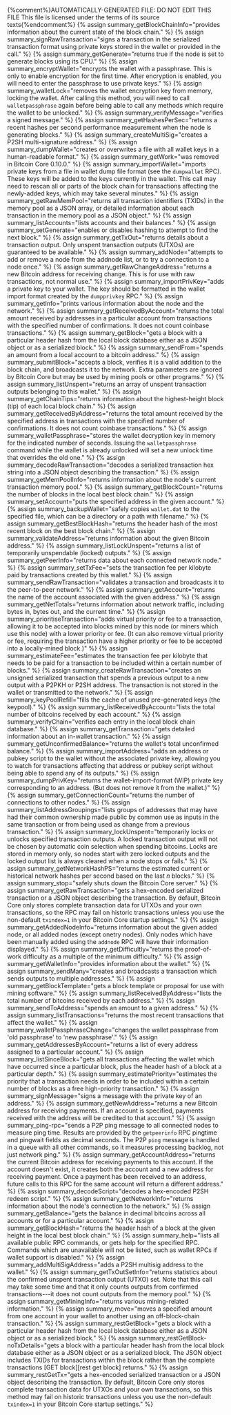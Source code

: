 {%comment%}AUTOMATICALLY-GENERATED FILE: DO NOT EDIT THIS FILE
This file is licensed under the terms of its source texts{%endcomment%}
{% assign summary_getBlockChainInfo="provides information about the current state of the block chain." %}
{% assign summary_signRawTransaction="signs a transaction in the serialized transaction format using private keys stored in the wallet or provided in the call." %}
{% assign summary_getGenerate="returns true if the node is set to generate blocks using its CPU." %}
{% assign summary_encryptWallet="encrypts the wallet with a passphrase.  This is only to enable encryption for the first time. After encryption is enabled, you will need to enter the passphrase to use private keys." %}
{% assign summary_walletLock="removes the wallet encryption key from memory, locking the wallet. After calling this method, you will need to call `walletpassphrase` again before being able to call any methods which require the wallet to be unlocked." %}
{% assign summary_verifyMessage="verifies a signed message." %}
{% assign summary_getHashesPerSec="returns a recent hashes per second performance measurement when the node is generating blocks." %}
{% assign summary_createMultiSig="creates a P2SH multi-signature address." %}
{% assign summary_dumpWallet="creates or overwrites a file with all wallet keys in a human-readable format." %}
{% assign summary_getWork="was removed in Bitcoin Core 0.10.0." %}
{% assign summary_importWallet="imports private keys from a file in wallet dump file format (see the `dumpwallet` RPC). These keys will be added to the keys currently in the wallet.  This call may need to rescan all or parts of the block chain for transactions affecting the newly-added keys, which may take several minutes." %}
{% assign summary_getRawMemPool="returns all transaction identifiers (TXIDs) in the memory pool as a JSON array, or detailed information about each transaction in the memory pool as a JSON object." %}
{% assign summary_listAccounts="lists accounts and their balances." %}
{% assign summary_setGenerate="enables or disables hashing to attempt to find the next block." %}
{% assign summary_getTxOut="returns details about a transaction output.  Only unspent transaction outputs (UTXOs) are guaranteed to be available." %}
{% assign summary_addNode="attempts to add or remove a node from the addnode list, or to try a connection to a node once." %}
{% assign summary_getRawChangeAddress="returns a new Bitcoin address for receiving change. This is for use with raw transactions, not normal use." %}
{% assign summary_importPrivKey="adds a private key to your wallet. The key should be formatted in the wallet import format created by the `dumpprivkey` RPC." %}
{% assign summary_getInfo="prints various information about the node and the network." %}
{% assign summary_getReceivedByAccount="returns the total amount received by addresses in a particular account from transactions with the specified number of confirmations.  It does not count coinbase transactions." %}
{% assign summary_getBlock="gets a block with a particular header hash from the local block database either as a JSON object or as a serialized block." %}
{% assign summary_sendFrom="spends an amount from a local account to a bitcoin address." %}
{% assign summary_submitBlock="accepts a block, verifies it is a valid addition to the block chain, and broadcasts it to the network. Extra parameters are ignored by Bitcoin Core but may be used by mining pools or other programs." %}
{% assign summary_listUnspent="returns an array of unspent transaction outputs belonging to this wallet." %}
{% assign summary_getChainTips="returns information about the highest-height block (tip) of each local block chain." %}
{% assign summary_getReceivedByAddress="returns the total amount received by the specified address in transactions with the specified number of confirmations. It does not count coinbase transactions." %}
{% assign summary_walletPassphrase="stores the wallet decryption key in memory for the indicated number of seconds. Issuing the `walletpassphrase` command while the wallet is already unlocked will set a new unlock time that overrides the old one." %}
{% assign summary_decodeRawTransaction="decodes a serialized transaction hex string into a JSON object describing the transaction." %}
{% assign summary_getMemPoolInfo="returns information about the node's current transaction memory pool." %}
{% assign summary_getBlockCount="returns the number of blocks in the local best block chain." %}
{% assign summary_setAccount="puts the specified address in the given account." %}
{% assign summary_backupWallet="safely copies `wallet.dat`<!--noref--> to the specified file, which can be a directory or a path with filename." %}
{% assign summary_getBestBlockHash="returns the header hash of the most recent block on the best block chain." %}
{% assign summary_validateAddress="returns information about the given Bitcoin address." %}
{% assign summary_listLockUnspent="returns a list of temporarily unspendable (locked) outputs." %}
{% assign summary_getPeerInfo="returns data about each connected network node." %}
{% assign summary_setTxFee="sets the transaction fee per kilobyte paid by transactions created by this wallet." %}
{% assign summary_sendRawTransaction="validates a transaction and broadcasts it to the peer-to-peer network." %}
{% assign summary_getAccount="returns the name of the account associated with the given address." %}
{% assign summary_getNetTotals="returns information about network traffic, including bytes in, bytes out, and the current time." %}
{% assign summary_prioritiseTransaction="adds virtual priority or fee to a transaction, allowing it to be accepted into blocks mined by this node (or miners which use this node) with a lower priority or fee. (It can also remove virtual priority or fee, requiring the transaction have a higher priority or fee to be accepted into a locally-mined block.)" %}
{% assign summary_estimateFee="estimates the transaction fee per kilobyte that needs to be paid for a transaction to be included within a certain number of blocks." %}
{% assign summary_createRawTransaction="creates an unsigned serialized transaction that spends a previous output to a new output with a P2PKH or P2SH address. The transaction is not stored in the wallet or transmitted to the network." %}
{% assign summary_keyPoolRefill="fills the cache of unused pre-generated keys (the keypool)." %}
{% assign summary_listReceivedByAccount="lists the total number of bitcoins received by each account." %}
{% assign summary_verifyChain="verifies each entry in the local block chain database." %}
{% assign summary_getTransaction="gets detailed information about an in-wallet transaction." %}
{% assign summary_getUnconfirmedBalance="returns the wallet's total unconfirmed balance." %}
{% assign summary_importAddress="adds an address or pubkey script to the wallet without the associated private key, allowing you to watch for transactions affecting that address or pubkey script without being able to spend any of its outputs." %}
{% assign summary_dumpPrivKey="returns the wallet-import-format (WIP) private key corresponding to an address. (But does not remove it from the wallet.)" %}
{% assign summary_getConnectionCount="returns the number of connections to other nodes." %}
{% assign summary_listAddressGroupings="lists groups of addresses that may have had their common ownership made public by common use as inputs in the same transaction or from being used as change from a previous transaction." %}
{% assign summary_lockUnspent="temporarily locks or unlocks specified transaction outputs. A locked transaction output will not be chosen by automatic coin selection when spending bitcoins. Locks are stored in memory only, so nodes start with zero locked outputs and the locked output list is always cleared when a node stops or fails." %}
{% assign summary_getNetworkHashPS="returns the estimated current or historical network hashes per second based on the last *n* blocks." %}
{% assign summary_stop="safely shuts down the Bitcoin Core server." %}
{% assign summary_getRawTransaction="gets a hex-encoded serialized transaction or a JSON object describing the transaction. By default, Bitcoin Core only stores complete transaction data for UTXOs and your own transactions, so the RPC may fail on historic transactions unless you use the non-default `txindex=1` in your Bitcoin Core startup settings." %}
{% assign summary_getAddedNodeInfo="returns information about the given added node, or all added nodes (except onetry nodes). Only nodes which have been manually added using the `addnode` RPC will have their information displayed." %}
{% assign summary_getDifficultly="returns the proof-of-work difficulty as a multiple of the minimum difficulty." %}
{% assign summary_getWalletInfo="provides information about the wallet." %}
{% assign summary_sendMany="creates and broadcasts a transaction which sends outputs to multiple addresses." %}
{% assign summary_getBlockTemplate="gets a block template or proposal for use with mining software." %}
{% assign summary_listReceivedByAddress="lists the total number of bitcoins received by each address." %}
{% assign summary_sendToAddress="spends an amount to a given address." %}
{% assign summary_listTransactions="returns the most recent transactions that affect the wallet." %}
{% assign summary_walletPassphraseChange="changes the wallet passphrase from 'old passphrase' to 'new passphrase'." %}
{% assign summary_getAddressesByAccount="returns a list of every address assigned to a particular account." %}
{% assign summary_listSinceBlock="gets all transactions affecting the wallet which have occurred since a particular block, plus the header hash of a block at a particular depth." %}
{% assign summary_estimatePriority="estimates the priority that a transaction needs in order to be included within a certain number of blocks as a free high-priority transaction." %}
{% assign summary_signMessage="signs a message with the private key of an address." %}
{% assign summary_getNewAddress="returns a new Bitcoin address for receiving payments. If an account is specified, payments received with the address will be credited to that account." %}
{% assign summary_ping-rpc="sends a P2P ping message to all connected nodes to measure ping time. Results are provided by the `getpeerinfo` RPC pingtime and pingwait fields as decimal seconds. The P2P `ping` message is handled in a queue with all other commands, so it measures processing backlog, not just network ping." %}
{% assign summary_getAccountAddress="returns the current Bitcoin address for receiving payments to this account. If the account doesn't exist, it creates both the account and a new address for receiving payment.  Once a payment has been received to an address, future calls to this RPC for the same account will return a different address." %}
{% assign summary_decodeScript="decodes a hex-encoded P2SH redeem script." %}
{% assign summary_getNetworkInfo="returns information about the node's connection to the network." %}
{% assign summary_getBalance="gets the balance in decimal bitcoins across all accounts or for a particular account." %}
{% assign summary_getBlockHash="returns the header hash of a block at the given height in the local best block chain." %}
{% assign summary_help="lists all available public RPC commands, or gets help for the specified RPC.  Commands which are unavailable will not be listed, such as wallet RPCs if wallet support is disabled." %}
{% assign summary_addMultiSigAddress="adds a P2SH multisig address to the wallet." %}
{% assign summary_getTxOutSetInfo="returns statistics about the confirmed unspent transaction output (UTXO) set. Note that this call may take some time and that it only counts outputs from confirmed transactions---it does not count outputs from the memory pool." %}
{% assign summary_getMiningInfo="returns various mining-related information." %}
{% assign summary_move="moves a specified amount from one account in your wallet to another using an off-block-chain transaction." %}
{% assign summary_restGetBlock="gets a block with a particular header hash from the local block database either as a JSON object or as a serialized block." %}
{% assign summary_restGetBlock-noTxDetails="gets a block with a particular header hash from the local block database either as a JSON object or as a serialized block.  The JSON object includes TXIDs for transactions within the block rather than the complete transactions [GET block][rest get block] returns." %}
{% assign summary_restGetTx="gets a hex-encoded serialized transaction or a JSON object describing the transaction. By default, Bitcoin Core only stores complete transaction data for UTXOs and your own transactions, so this method may fail on historic transactions unless you use the non-default `txindex=1` in your Bitcoin Core startup settings." %}
